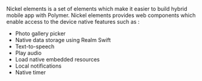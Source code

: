 Nickel elements is a set of elements which make it easier to build hybrid mobile app with Polymer. Nickel elements provides web components which enable access to the device native features such as :
* Photo gallery picker
* Native data storage using Realm Swift
* Text-to-speech
* Play audio
* Load native embedded resources
* Local notifications
* Native timer
